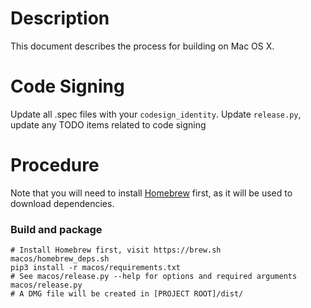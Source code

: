 # Description
This document describes the process for building on Mac OS X.

# Code Signing
Update all .spec files with your `codesign_identity`.
Update `release.py`, update any TODO items related to code signing

# Procedure
Note that you will need to install [Homebrew](https://brew.sh/) first, as it
will be used to download dependencies.

### Build and package
```
# Install Homebrew first, visit https://brew.sh
macos/homebrew_deps.sh
pip3 install -r macos/requirements.txt
# See macos/release.py --help for options and required arguments
macos/release.py
# A DMG file will be created in [PROJECT ROOT]/dist/
```

